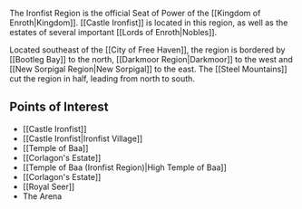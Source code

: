 The Ironfist Region is the official Seat of Power of the [[Kingdom of Enroth|Kingdom]]. [[Castle Ironfist]] is located in this region, as well as the estates of several important [[Lords of Enroth|Nobles]].

Located southeast of the [[City of Free Haven]], the region is bordered by [[Bootleg Bay]] to the north, [[Darkmoor Region|Darkmoor]] to the west and [[New Sorpigal Region|New Sorpigal]] to the east. The [[Steel Mountains]] cut the region in half, leading from north to south.
## Points of Interest
* [[Castle Ironfist]]
* [[Castle Ironfist|Ironfist Village]]
* [[Temple of Baa]]
* [[Corlagon's Estate]]
* [[Temple of Baa (Ironfist Region)|High Temple of Baa]]
* [[Corlagon's Estate]]
* [[Royal Seer]]
* The Arena

